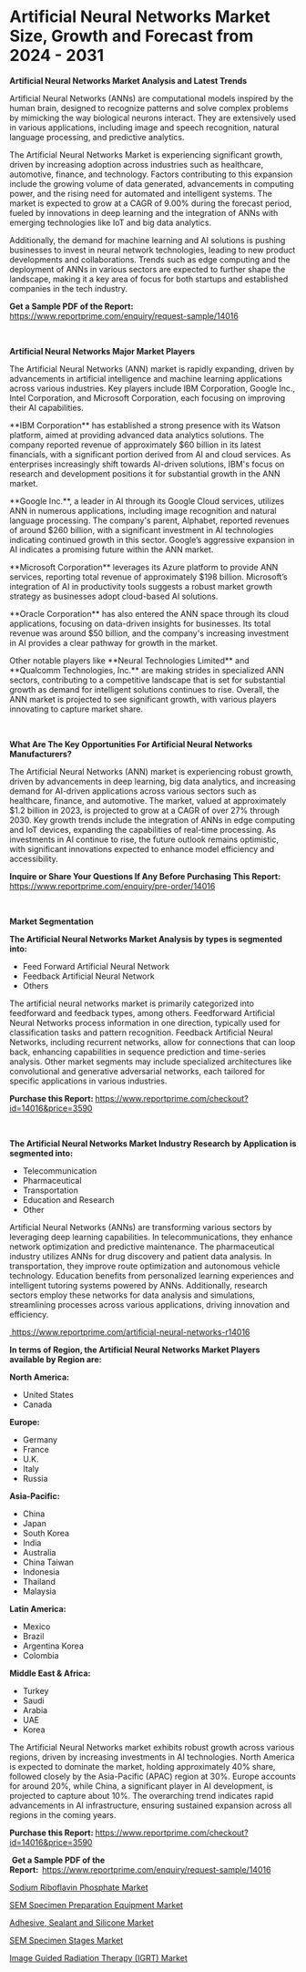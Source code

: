 <p><h1>Artificial Neural Networks Market Size, Growth and Forecast from 2024 - 2031</h1></p><p><strong>Artificial Neural Networks Market Analysis and Latest Trends</strong></p>
<p><p>Artificial Neural Networks (ANNs) are computational models inspired by the human brain, designed to recognize patterns and solve complex problems by mimicking the way biological neurons interact. They are extensively used in various applications, including image and speech recognition, natural language processing, and predictive analytics.</p><p>The Artificial Neural Networks Market is experiencing significant growth, driven by increasing adoption across industries such as healthcare, automotive, finance, and technology. Factors contributing to this expansion include the growing volume of data generated, advancements in computing power, and the rising need for automated and intelligent systems. The market is expected to grow at a CAGR of 9.00% during the forecast period, fueled by innovations in deep learning and the integration of ANNs with emerging technologies like IoT and big data analytics.</p><p>Additionally, the demand for machine learning and AI solutions is pushing businesses to invest in neural network technologies, leading to new product developments and collaborations. Trends such as edge computing and the deployment of ANNs in various sectors are expected to further shape the landscape, making it a key area of focus for both startups and established companies in the tech industry.</p></p>
<p><strong>Get a Sample PDF of the Report:&nbsp;</strong> <a href="https://www.reportprime.com/enquiry/request-sample/14016">https://www.reportprime.com/enquiry/request-sample/14016</a></p>
<p>&nbsp;</p>
<p><strong>Artificial Neural Networks Major Market Players</strong></p>
<p><p>The Artificial Neural Networks (ANN) market is rapidly expanding, driven by advancements in artificial intelligence and machine learning applications across various industries. Key players include IBM Corporation, Google Inc., Intel Corporation, and Microsoft Corporation, each focusing on improving their AI capabilities.</p><p>**IBM Corporation** has established a strong presence with its Watson platform, aimed at providing advanced data analytics solutions. The company reported revenue of approximately $60 billion in its latest financials, with a significant portion derived from AI and cloud services. As enterprises increasingly shift towards AI-driven solutions, IBM's focus on research and development positions it for substantial growth in the ANN market.</p><p>**Google Inc.**, a leader in AI through its Google Cloud services, utilizes ANN in numerous applications, including image recognition and natural language processing. The company's parent, Alphabet, reported revenues of around $260 billion, with a significant investment in AI technologies indicating continued growth in this sector. Google’s aggressive expansion in AI indicates a promising future within the ANN market.</p><p>**Microsoft Corporation** leverages its Azure platform to provide ANN services, reporting total revenue of approximately $198 billion. Microsoft’s integration of AI in productivity tools suggests a robust market growth strategy as businesses adopt cloud-based AI solutions.</p><p>**Oracle Corporation** has also entered the ANN space through its cloud applications, focusing on data-driven insights for businesses. Its total revenue was around $50 billion, and the company's increasing investment in AI provides a clear pathway for growth in the market.</p><p>Other notable players like **Neural Technologies Limited** and **Qualcomm Technologies, Inc.** are making strides in specialized ANN sectors, contributing to a competitive landscape that is set for substantial growth as demand for intelligent solutions continues to rise. Overall, the ANN market is projected to see significant growth, with various players innovating to capture market share.</p></p>
<p>&nbsp;</p>
<p><strong>What Are The Key Opportunities For Artificial Neural Networks Manufacturers?</strong></p>
<p><p>The Artificial Neural Networks (ANN) market is experiencing robust growth, driven by advancements in deep learning, big data analytics, and increasing demand for AI-driven applications across various sectors such as healthcare, finance, and automotive. The market, valued at approximately $1.2 billion in 2023, is projected to grow at a CAGR of over 27% through 2030. Key growth trends include the integration of ANNs in edge computing and IoT devices, expanding the capabilities of real-time processing. As investments in AI continue to rise, the future outlook remains optimistic, with significant innovations expected to enhance model efficiency and accessibility.</p></p>
<p><strong>Inquire or Share Your Questions If Any Before Purchasing This Report:</strong> <a href="https://www.reportprime.com/enquiry/pre-order/14016">https://www.reportprime.com/enquiry/pre-order/14016</a></p>
<p>&nbsp;</p>
<p><strong>Market Segmentation</strong></p>
<p><strong>The Artificial Neural Networks Market Analysis by types is segmented into:</strong></p>
<p><ul><li>Feed Forward Artificial Neural Network</li><li>Feedback Artificial Neural Network</li><li>Others</li></ul></p>
<p><p>The artificial neural networks market is primarily categorized into feedforward and feedback types, among others. Feedforward Artificial Neural Networks process information in one direction, typically used for classification tasks and pattern recognition. Feedback Artificial Neural Networks, including recurrent networks, allow for connections that can loop back, enhancing capabilities in sequence prediction and time-series analysis. Other market segments may include specialized architectures like convolutional and generative adversarial networks, each tailored for specific applications in various industries.</p></p>
<p><strong>Purchase this Report:&nbsp;</strong><a href="https://www.reportprime.com/checkout?id=14016&price=3590">https://www.reportprime.com/checkout?id=14016&price=3590</a></p>
<p>&nbsp;</p>
<p><strong>The Artificial Neural Networks Market Industry Research by Application is segmented into:</strong></p>
<p><ul><li>Telecommunication</li><li>Pharmaceutical</li><li>Transportation</li><li>Education and Research</li><li>Other</li></ul></p>
<p><p>Artificial Neural Networks (ANNs) are transforming various sectors by leveraging deep learning capabilities. In telecommunications, they enhance network optimization and predictive maintenance. The pharmaceutical industry utilizes ANNs for drug discovery and patient data analysis. In transportation, they improve route optimization and autonomous vehicle technology. Education benefits from personalized learning experiences and intelligent tutoring systems powered by ANNs. Additionally, research sectors employ these networks for data analysis and simulations, streamlining processes across various applications, driving innovation and efficiency.</p></p>
<p><a href="https://www.reportprime.com/artificial-neural-networks-r14016">&nbsp;https://www.reportprime.com/artificial-neural-networks-r14016</a></p>
<p><strong>In terms of Region, the Artificial Neural Networks Market Players available by Region are:</strong></p>
<p>
    <p> <strong> North America: </strong>
        <ul>
            <li>United States</li>
            <li>Canada</li>
        </ul>
        </p> 
    <p> <strong> Europe: </strong>
        <ul>
            <li>Germany</li>
            <li>France</li>
            <li>U.K.</li>
            <li>Italy</li>
            <li>Russia</li>
        </ul>
        </p> 
    <p> <strong> Asia-Pacific: </strong>
        <ul>
            <li>China</li>
            <li>Japan</li>
            <li>South Korea</li>
            <li>India</li>
            <li>Australia</li>
            <li>China Taiwan</li>
            <li>Indonesia</li>
            <li>Thailand</li>
            <li>Malaysia</li>
        </ul>
        </p> 
    <p> <strong> Latin America: </strong>
        <ul>
            <li>Mexico</li>
            <li>Brazil</li>
            <li>Argentina Korea</li>
            <li>Colombia</li>
        </ul>
        </p> 
    <p> <strong> Middle East & Africa: </strong>
        <ul>
            <li>Turkey</li>
            <li>Saudi</li>
            <li>Arabia</li>
            <li>UAE</li>
            <li>Korea</li>
        </ul>
    </p>
    </p>
<p><p>The Artificial Neural Networks market exhibits robust growth across various regions, driven by increasing investments in AI technologies. North America is expected to dominate the market, holding approximately 40% share, followed closely by the Asia-Pacific (APAC) region at 30%. Europe accounts for around 20%, while China, a significant player in AI development, is projected to capture about 10%. The overarching trend indicates rapid advancements in AI infrastructure, ensuring sustained expansion across all regions in the coming years.</p></p>
<p><strong>Purchase this Report: </strong><a href="https://www.reportprime.com/checkout?id=14016&price=3590">https://www.reportprime.com/checkout?id=14016&price=3590</a></p>
<p>&nbsp;<strong>Get a Sample PDF of the Report:&nbsp;&nbsp;</strong><a href="https://www.reportprime.com/enquiry/request-sample/14016">https://www.reportprime.com/enquiry/request-sample/14016</a></p>
<p><strong></strong></p>
<p><p><a href="https://www.linkedin.com/pulse/market-dynamics-future-trends-global-sodium-riboflavin-zlgke?trackingId=tAzgoWsdS3CREMImM%2BNBBg%3D%3D">Sodium Riboflavin Phosphate Market</a></p><p><a href="https://medium.com/@zoeyjohns2003/the-global-sem-specimen-preparation-equipment-market-identifies-drivers-restraints-9c8b505cec36">SEM Specimen Preparation Equipment Market</a></p><p><a href="https://issuu.com/reportprime-2/docs/adhesive-sealant-and-silicone-marke_e9c409e9e28324">Adhesive, Sealant and Silicone Market</a></p><p><a href="https://medium.com/@zoeyjohns2003/the-sem-specimen-stages-market-is-anticipated-to-experience-significant-growth-with-a-projected-ade86fec247e">SEM Specimen Stages Market</a></p><p><a href="https://issuu.com/reportprime-2/docs/image-guided-radiation-therapy-igrt_670ba5acb75e0f">Image Guided Radiation Therapy (IGRT) Market</a></p></p>